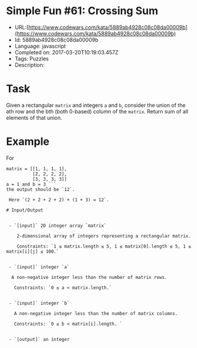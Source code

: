 # Simple Fun #61: Crossing Sum

 - URL:[https://www.codewars.com/kata/5889ab4928c08c08da00009b](https://www.codewars.com/kata/5889ab4928c08c08da00009b)
 - Id: 5889ab4928c08c08da00009b
 - Language: javascript
 - Completed on: 2017-03-20T10:19:03.457Z
 - Tags: Puzzles
 - Description:
# Task
 Given a rectangular `matrix` and integers `a` and `b`, consider the union of the ath row and the bth (both 0-based) column of the `matrix`. Return sum of all elements of that union.

# Example

 For
```
matrix = [[1, 1, 1, 1], 
          [2, 2, 2, 2], 
          [3, 3, 3, 3]]
a = 1 and b = 3 ```
the output should be `12`.

 Here `(2 + 2 + 2 + 2) + (1 + 3) = 12`.

# Input/Output


 - `[input]` 2D integer array `matrix`

    2-dimensional array of integers representing a rectangular matrix.

    Constraints: `1 ≤ matrix.length ≤ 5, 1 ≤ matrix[0].length ≤ 5, 1 ≤ matrix[i][j] ≤ 100.`
    

 - `[input]` integer `a`

  A non-negative integer less than the number of matrix rows.

   Constraints: `0 ≤ a < matrix.length.`
   
   
 - `[input]` integer `b`

   A non-negative integer less than the number of matrix columns.

   Constraints: `0 ≤ b < matrix[i].length. `


 - `[output]` an integer

